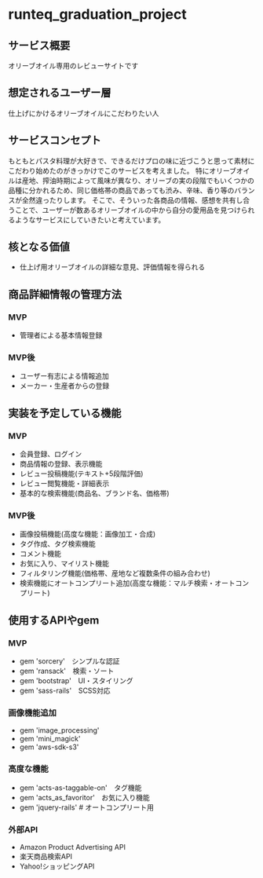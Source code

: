 # runteq_graduation_project

## サービス概要
オリーブオイル専用のレビューサイトです

## 想定されるユーザー層
仕上げにかけるオリーブオイルにこだわりたい人

## サービスコンセプト
もともとパスタ料理が大好きで、できるだけプロの味に近づこうと思って素材にこだわり始めたのがきっかけでこのサービスを考えました。
特にオリーブオイルは産地、搾油時期によって風味が異なり、オリーブの実の段階でもいくつかの品種に分かれるため、同じ価格帯の商品であっても渋み、辛味、香り等のバランスが全然違ったりします。
そこで、そういった各商品の情報、感想を共有し合うことで、ユーザーが数あるオリーブオイルの中から自分の愛用品を見つけられるようなサービスにしていきたいと考えています。

## 核となる価値
* 仕上げ用オリーブオイルの詳細な意見、評価情報を得られる

## 商品詳細情報の管理方法
### MVP
* 管理者による基本情報登録
### MVP後
* ユーザー有志による情報追加
* メーカー・生産者からの登録

## 実装を予定している機能
### MVP
* 会員登録、ログイン
* 商品情報の登録、表示機能
* レビュー投稿機能(テキスト+5段階評価)
* レビュー閲覧機能・詳細表示
* 基本的な検索機能(商品名、ブランド名、価格帯)

### MVP後
* 画像投稿機能(高度な機能：画像加工・合成)
* タグ作成、タグ検索機能
* コメント機能
* お気に入り、マイリスト機能
* フィルタリング機能(価格帯、産地など複数条件の組み合わせ)
* 検索機能にオートコンプリート追加(高度な機能：マルチ検索・オートコンプリート)

## 使用するAPIやgem
### MVP
* gem 'sorcery'　シンプルな認証
* gem 'ransack'　検索・ソート
* gem 'bootstrap'　UI・スタイリング
* gem 'sass-rails'　SCSS対応

### 画像機能追加
* gem 'image_processing'
* gem 'mini_magick'
* gem 'aws-sdk-s3'

### 高度な機能
* gem 'acts-as-taggable-on'　タグ機能
* gem 'acts_as_favoritor'　お気に入り機能
* gem 'jquery-rails'  # オートコンプリート用

### 外部API
* Amazon Product Advertising API
* 楽天商品検索API
* Yahoo!ショッピングAPI
